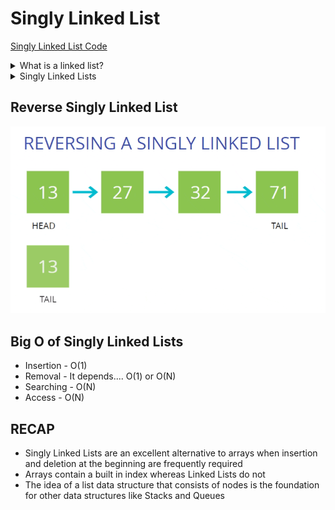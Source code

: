 # Singly Linked List

[Singly Linked List Code](Singly_Linked_List.js)

<details><summary>What is a linked list?</summary>

- A data structure that contains a head, tail and length property.
- Linked Lists consist of nodes, and each node has a value and a pointer to another node or null

</details>

<details><summary>Singly Linked Lists</summary>

![Singly Linked List](img/sll-01.PNG)

-   They are a bunch of **nodes** connected to each other in a single direction, strating from the **head** (starting node) all the way up to the **tail** (last node). Each node **points** to the next node in the linked list.
-   Comparisions between SLL and Array :

    |                     Singly Linked List                     |                            Arrays                             |
    | :--------------------------------------------------------: | :-----------------------------------------------------------: |
    | Do not have indexing,Connected to next node using pointers |                       Indexed in order                        |
    |  Insertion and deletion at the start or end is very easy   | Insertion and deletion can be expensive, when comapred to SLL |
    |            Random access of data isn't allowed             |            Can access elements at a specific index            |

-   We define a class for a **Node** and use that to define a class for our SLL.

</details>

## Reverse Singly Linked List

![SLL](img/sll-02.gif)

## Big O of Singly Linked Lists

- Insertion -   O(1)
- Removal -   It depends.... O(1) or O(N)
- Searching -   O(N)
- Access -   O(N)

## RECAP

- Singly Linked Lists are an excellent alternative to arrays when insertion and deletion at the beginning are frequently required
- Arrays contain a built in index whereas Linked Lists do not
- The idea of a list data structure that consists of nodes is the foundation for other data structures like Stacks and Queues
